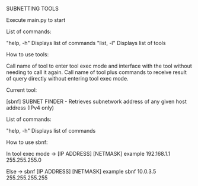 SUBNETTING TOOLS

Execute main.py to start

List of commands:

"help, -h" Displays list of commands
"list, -l" Displays list of tools

How to use tools:

Call name of tool to enter tool exec mode and interface with the tool without needing to call it again.
Call name of tool plus commands to receive result of query directly without entering tool exec mode.

Current tool:

[sbnf] SUBNET FINDER - Retrieves subnetwork address of any given host address (IPv4 only)

List of commands:

"help, -h" Displays list of commands

How to use sbnf:

In tool exec mode -> [IP ADDRESS] [NETMASK]
example 192.168.1.1 255.255.255.0

Else -> sbnf [IP ADDRESS] [NETMASK]
example sbnf 10.0.3.5 255.255.255.255
